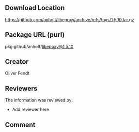 ## Download Location

https://github.com/anholt/libepoxy/archive/refs/tags/1.5.10.tar.gz

## Package URL (purl)

pkg:github/anholt/libepoxy@1.5.10

## Creator

Oliver Fendt

## Reviewers

The information was reviewed by:

* Add reviewer here

## Comment

